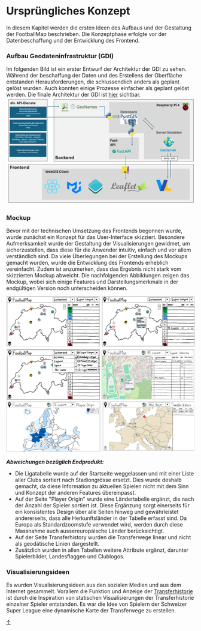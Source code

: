 # Ursprüngliches Konzept
<a id="top"></a>

In diesem Kapitel werden die ersten Ideen des Aufbaus und der Gestaltung der FootballMap beschrieben. Die Konzeptphase erfolgte vor der Datenbeschaffung und der Entwicklung des Frontend.

### Aufbau Geodateninfrastruktur (GDI)
<div id="gdi"></div>

Im folgenden Bild ist ein erster Entwurf der Architektur der GDI zu sehen. Während der beschaffung der Daten und des Erstellens der Oberfläche entstanden Herausforderungen, die schlussendlich anders als geplant gelöst wurden. Auch konnten einige Prozesse einfacher als geplant gelöst werden. Die finale Architektur der GDI ist [hier](#gdi-final) sichtbar.
![GDI Konzept](Bilder/GDI_Architektur_konzept.png)

### Mockup

Bevor mit der technischen Umsetzung des Frontends begonnen wurde, wurde zunächst ein Konzept für das User-Interface skizziert. Besondere Aufmerksamkeit wurde der Gestaltung der Visualisierungen gewidmet, um sicherzustellen, dass diese für die Anwender intuitiv, einfach und vor allem verständlich sind. Da viele Überlegungen bei der Erstellung des Mockups gemacht wurden, wurde die Entwicklung des Frontends erheblich vereinfacht. Zudem ist anzumerken, dass das Ergebnis nicht stark vom skizzierten Mockup abweicht. Die nachfolgenden Abbildungen zeigen das Mockup, wobei sich einige Features und Darstellungsmerkmale in der endgültigen Version noch unterscheiden können.

![mockup2](Bilder/mockup2.png)
![mockup1](Bilder/mockup1.png)

***Abweichungen bezüglich Endprodukt:***
- Die Ligatabelle wurde auf der Startseite weggelassen und mit einer Liste aller Clubs sortiert nach Stadiongrösse ersetzt. Dies wurde deshalb gemacht, da diese Information zu aktuellen Spielen nicht mit dem Sinn und Konzept der anderen Features übereinpasst.
- Auf der Seite "Player Origin" wurde eine Ländertabelle ergänzt, die nach der Anzahl der Spieler sortiert ist. Diese Ergänzung sorgt einerseits für ein konsistentes Design über alle Seiten hinweg und gewährleistet andererseits, dass alle Herkunftsländer in der Tabelle erfasst sind. Da Europa als Standardzoomstufe verwendet wird, werden durch diese Massnahme auch aussereuropäische Länder berücksichtigt.
- Auf der Seite Transferhistory wurden die Transferwege linear und nicht als geodätische Linien dargestellt.
- Zusätzlich wurden in allen Tabellen weitere Attribute ergänzt, darunter Spielerbilder, Landesflaggen und Clublogos.


### Visualisierungsideen
Es wurden Visualisierungsideen aus den sozialen Medien und aus dem Internet gesammelt. Vorallem die Funktion und Anzeige der [Transferhistorie](transfer-history) ist durch die Inspiration von statischen Visualisierungen der Transferhistorie einzelner Spieler entstanden. Es war die Idee von Spielern der Schweizer Super League eine dynamische Karte der Transferwege zu erstellen.


[↑](#top)